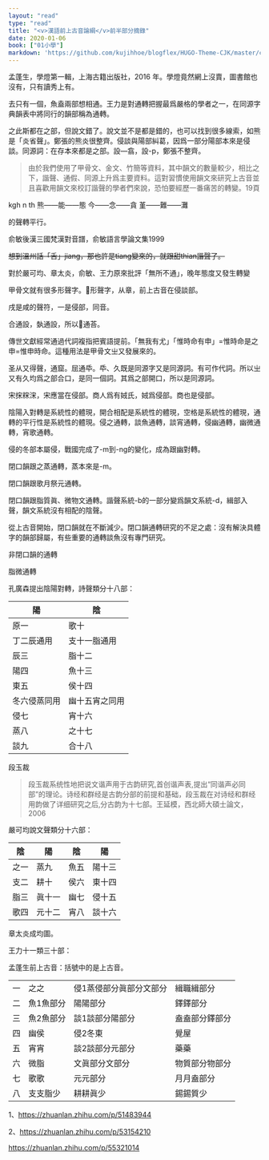 ```yaml
---
layout: "read"
type: "read"
title: "<v>漢語前上古音論綱</v>前半部分摘錄"
date: 2020-01-06
book: ["01小學"]
markdown: 'https://github.com/kujihhoe/blogflex/HUGO-Theme-CJK/master/content/read/01-小學/101-漢語前上古音論綱.md'
---
```


孟蓬生，<v>學燈<n>第一輯</n></v>，上海古籍出版社，2016 年。<v>學燈</v>竟然網上沒賣，圖書館也沒有，只有讀秀上有。

去只有一個，魚盍兩部想相通。王力是對通轉把握最爲嚴格的學者之一，在<v>同源字典</v>韻表中將同行的韻部稱為通轉。

之此斯都在之部，但說文錯了。說文並不是都是錯的，也可以找到很多線索，如熊是「炎省聲」。鄭張的熊炎很整齊。侵談與陽部糾葛，因爲一部分陽部本來是侵談。同源詞：在存本來都是之部。設—翕，設-p，鄭張不整齊。

> 由於我們使用了甲骨文、金文、竹簡等資料，其中韻文的數量較少，相比之下，諧聲、通假、同源上升爲主要資料。這對習慣使用韻文來研究上古音並且喜歡用韻文來校訂諧聲的學者們來說，恐怕要經歷一番痛苦的轉變。<n>19頁</n>

kgh    n        th
熊——能——態
今——念——貪
堇——難——灘

的聲轉平行。

俞敏<v>後漢三國梵漢對音譜</v>，<v>俞敏語言學論文集</v>1999

~~想到溫州話「舌」jiang，那也許是tiang變來的，就跟甜thian諧聲了。~~

對於嚴可均、章太炎，俞敏、王力原來批評「無所不通」，晚年態度又發生轉變

甲骨文就有很多形聲字。𬔧形聲字，从章，前上古音在侵談部。

戌是咸的聲符，一是侵部，同音。

合通設，埶通設，所以𧜼通荅。

傳世文獻經常通過代詞複指把賓語提前。「無我有尤」「惟時命有申」=惟時命是<n>之</n>申=惟申時命。這種用法是甲骨文㞢<n>又</n>發展來的。

圣从又得聲，通窟。屈通氒。氒、久既是同源字又是同源詞。有可作代詞。所以㞢又有久均爲之部合口，是同一個詞。其爲之部開口，所以是同源詞。

宋㧲䊉浨，宋應當在侵部。商人爲有娀氏，娀爲侵部。商也是侵部。

陰陽入對轉是系統性的體現，開合相配是系統性的體現，空格是系統性的體現，通轉的平行性是系統性的體現。侵之通轉，談魚通轉，談宵通轉，侵幽通轉，幽微通轉，宵歌通轉。

侵的冬部本屬侵，戰國完成了-m到-ng的變化，成為跟幽對轉。

閉口韻跟之蒸通轉，蒸本來是-m。

閉口韻跟歌月<n>祭</n>元通轉。

閉口韻跟脂質眞、微物文通轉。諧聲系統-b的一部分變爲韻文系統-d，緝部入聲，韻文系統沒有相配的陰聲。

從上古音開始，閉口韻就在不斷減少。閉口韻通轉研究的不足之處：沒有解決具體字的韻部歸屬，有些重要的通轉<n>談魚</n>沒有專門研究。

非閉口韻的通轉

脂微通轉





孔廣森提出陰陽對轉，<v>詩聲類</v>分十八部：

| 陽               | 陰                 |
| ---------------- | ------------------ |
| 原一             | 歌十               |
| 丁二<n>辰通用</n>   | 支十一<n>脂通用</n>   |
| 辰三             | 脂十二             |
| 陽四             | 魚十三             |
| 東五             | 侯十四             |
| 冬六<n>侵蒸同用</n> | 幽十五<n>宵之同用</n> |
| 侵七             | 宵十六             |
| 蒸八             | 之十七             |
| 談九             | 合十八             |

段玉裁

> 段玉裁系统性地把<v>说文</v>谐声用于古韵研究,首创<v>谐声表</v>,提出“同谐声必同部”的理论。<v>诗经</v>和群经是古韵分部的前提和基础，段玉裁在对<v>诗经</v>和群经用韵做了详细研究之后,分古韵为十七部。<n>王延模，西北師大碩士論文，2006</n>

嚴可均<v>說文聲類</v>分十六部：

| 陰   | 陽     | 陰   | 陽     |
| ---- | ------ | ---- | ------ |
| 之一 | 蒸九   | 魚五 | 陽十三 |
| 支二 | 耕十   | 侯六 | 東十四 |
| 脂三 | 眞十一 | 幽七 | 侵十五 |
| 歌四 | 元十二 | 宵八 | 談十六 |

章太炎<v>成均圖</v>。

王力十一類三十部：

孟蓬生前上古音：括號中的是上古音。

|      |                      |                                                  |                                  |
| ---- | -------------------- | ------------------------------------------------ | -------------------------------- |
| 一   | 之<n>之</n>             | 侵1<n>蒸侵<n>部分</n>眞<n>部分</n>文<n>部分</n></n> | 緝<n>職緝<n>部分</n></n>            |
| 二   | 魚1<n>魚<n>部分</n></n> | 陽<n>陽<n>部分</n></n>                              | 鐸<n>鐸<n>部分</n></n>              |
| 三   | 魚2<n>魚<n>部分</n></n> | 談1<n>談<n>部分</n>陽<n>部分</n></n>                | 盍<n>盍<n>部分</n>鐸<n>部分</n></n> |
| 四   | 幽<n>侯</n>             | 侵2<n>冬東</n>                                      | 覺<n>屋</n>                         |
| 五   | 宵<n>宵</n>             | 談2<n>談<n>部分</n>元<n>部分</n></n>                | 藥<n>藥</n>                         |
| 六   | 微<n>脂</n>             | 文<n>眞<n>部分</n>文<n>部分</n></n>                 | 物<n>質<n>部分</n>物<n>部分</n></n> |
| 七   | 歌<n>歌</n>             | 元<n>元<n>部分</n></n>                              | 月<n>月盍<n>部分</n></n>            |
| 八   | 支<n>支脂<n>少</n></n>  | 耕<n>耕眞<n>少</n></n>                              | 錫<n>錫質<n>少</n></n>              |

1、https://zhuanlan.zhihu.com/p/51483944

2、https://zhuanlan.zhihu.com/p/53154210

https://zhuanlan.zhihu.com/p/55321014
